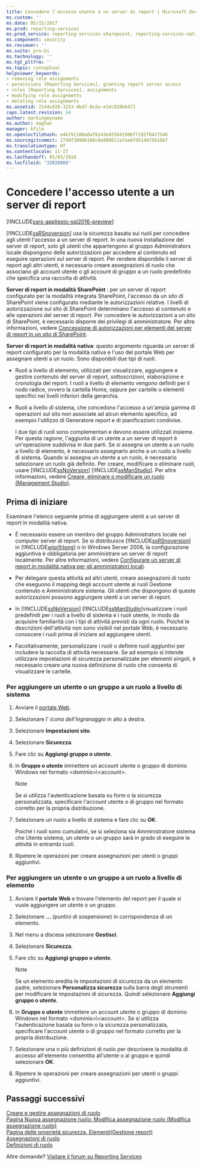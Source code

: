 ```yaml
---
title: Concedere l'accesso utente a un server di report | Microsoft Docs
ms.custom: ''
ms.date: 05/15/2017
ms.prod: reporting-services
ms.prod_service: reporting-services-sharepoint, reporting-services-native
ms.component: security
ms.reviewer: ''
ms.suite: pro-bi
ms.technology: ''
ms.tgt_pltfrm: ''
ms.topic: conceptual
helpviewer_keywords:
- removing role assignments
- permissions [Reporting Services], granting report server access
- roles [Reporting Services], assignments
- modifying role assignments
- deleting role assignments
ms.assetid: 2144c020-3253-4b47-8cda-e14c928bb471
caps.latest.revision: 54
author: markingmyname
ms.author: maghan
manager: kfile
ms.openlocfilehash: e4b791188a0af8143ed25841906f7192f0417546
ms.sourcegitcommit: 1740f3090b168c0e809611a7aa6fd514075616bf
ms.translationtype: HT
ms.contentlocale: it-IT
ms.lasthandoff: 05/03/2018
ms.locfileid: "33028088"
---
```

# <a name="grant-user-access-to-a-report-server"></a>Concedere l'accesso utente a un server di report

[!INCLUDE[ssrs-appliesto-sql2016-preview](../../includes/ssrs-appliesto-sql2016-preview.md)]

[!INCLUDE[ssRSnoversion](../../includes/ssrsnoversion-md.md)] usa la sicurezza basata sui ruoli per concedere agli utenti l'accesso a un server di report. In una nuova installazione del server di report, solo gli utenti che appartengono al gruppo Administrators locale dispongono delle autorizzazioni per accedere al contenuto ed eseguire operazioni sul server di report. Per rendere disponibile il server di report agli altri utenti, è necessario creare assegnazioni di ruolo che associano gli account utente o gli account di gruppo a un ruolo predefinito che specifica una raccolta di attività.

 **Server di report in modalità SharePoint** : per un server di report configurato per la modalità integrata SharePoint, l'accesso da un sito di SharePoint viene configurato mediante le autorizzazioni relative. I livelli di autorizzazione sul sito di SharePoint determinano l'accesso al contenuto e alle operazioni del server di report. Per concedere le autorizzazioni a un sito di SharePoint, è necessario disporre dei privilegi di amministratore. Per altre informazioni, vedere [Concessione di autorizzazioni per elementi del server di report in un sito di SharePoint](../../reporting-services/security/granting-permissions-on-report-server-items-on-a-sharepoint-site.md).

 **Server di report in modalità nativa**: questo argomento riguarda un server di report configurato per la modalità nativa e l'uso del portale Web per assegnare utenti a un ruolo. Sono disponibili due tipi di ruoli:

- Ruoli a livello di elemento, utilizzati per visualizzare, aggiungere e gestire contenuto del server di report, sottoscrizioni, elaborazione e cronologia dei report. I ruoli a livello di elemento vengono definiti per il nodo radice, ovvero la cartella Home, oppure per cartelle o elementi specifici nei livelli inferiori della gerarchia.

- Ruoli a livello di sistema, che concedono l'accesso a un'ampia gamma di operazioni sul sito non associate ad alcun elemento specifico, ad esempio l'utilizzo di Generatore report e di pianificazioni condivise.

    I due tipi di ruoli sono complementari e devono essere utilizzati insieme. Per questa ragione, l'aggiunta di un utente a un server di report è un'operazione suddivisa in due parti. Se si assegna un utente a un ruolo a livello di elemento, è necessario assegnarlo anche a un ruolo a livello di sistema. Quando si assegna un utente a un ruolo, è necessario selezionare un ruolo già definito. Per creare, modificare o eliminare ruoli, usare [!INCLUDE[ssNoVersion](../../includes/ssnoversion-md.md)] [!INCLUDE[ssManStudio](../../includes/ssmanstudio-md.md)]. Per altre informazioni, vedere [Creare, eliminare o modificare un ruolo &#40;Management Studio&#41;](../../reporting-services/security/role-definitions-create-delete-or-modify.md).

## <a name="before-you-start"></a>Prima di iniziare

Esaminare l'elenco seguente prima di aggiungere utenti a un server di report in modalità nativa.

- È necessario essere un membro del gruppo Administrators locale nel computer server di report. Se si distribuisce [!INCLUDE[ssRSnoversion](../../includes/ssrsnoversion-md.md)] in [!INCLUDE[wiprlhlong](../../includes/wiprlhlong-md.md)] o in Windows Server 2008, la configurazione aggiuntiva è obbligatoria per amministrare un server di report localmente. Per altre informazioni, vedere [Configurare un server di report in modalità nativa per gli amministratori locali](../../reporting-services/report-server/configure-a-native-mode-report-server-for-local-administration-ssrs.md).

- Per delegare questa attività ad altri utenti, creare assegnazioni di ruolo che eseguono il mapping degli account utente ai ruoli Gestione contenuto e Amministratore sistema. Gli utenti che dispongono di queste autorizzazioni possono aggiungere utenti a un server di report.

- In [!INCLUDE[ssNoVersion](../../includes/ssnoversion-md.md)] [!INCLUDE[ssManStudio](../../includes/ssmanstudio-md.md)]visualizzare i ruoli predefiniti per i ruoli a livello di sistema e i ruoli utente, in modo da acquisire familiarità con i tipi di attività previsti da ogni ruolo. Poiché le descrizioni dell'attività non sono visibili nel portale Web, è necessario conoscere i ruoli prima di iniziare ad aggiungere utenti.

- Facoltativamente, personalizzare i ruoli o definire ruoli aggiuntivi per includere la raccolta di attività necessarie. Se ad esempio si intende utilizzare impostazioni di sicurezza personalizzate per elementi singoli, è necessario creare una nuova definizione di ruolo che consenta di visualizzare le cartelle.

### <a name="to-add-a-user-or-group-to-a-system-role"></a>Per aggiungere un utente o un gruppo a un ruolo a livello di sistema

1. Avviare il [portale Web](../web-portal-ssrs-native-mode.md).

2. Selezionare l' *icona dell'ingranaggio* in alto a destra.

3. Selezionare **Impostazioni sito**.

4. Selezionare **Sicurezza**.

5. Fare clic su **Aggiungi gruppo o utente**.

6. In **Gruppo o utente** immettere un account utente o gruppo di dominio Windows nel formato \<dominio>\\<account\>. 

    > [!NOTE]
    > Se si utilizza l'autenticazione basata su form o la sicurezza personalizzata, specificare l'account utente o di gruppo nel formato corretto per la propria distribuzione.

7. Selezionare un ruolo a livello di sistema e fare clic su **OK**.

    Poiché i ruoli sono cumulativi, se si seleziona sia Amministratore sistema che Utente sistema, un utente o un gruppo sarà in grado di eseguire le attività in entrambi ruoli.

8. Ripetere le operazioni per creare assegnazioni per utenti o gruppi aggiuntivi.

### <a name="to-add-a-user-or-group-to-an-item-role"></a>Per aggiungere un utente o un gruppo a un ruolo a livello di elemento

1. Avviare il **portale Web** e trovare l'elemento del report per il quale si vuole aggiungere un utente o un gruppo.

2. Selezionare **...** (puntini di sospensione) in corrispondenza di un elemento.

3. Nel menu a discesa selezionare **Gestisci**.

4. Selezionare **Sicurezza**.

5. Fare clic su **Aggiungi gruppo o utente**.

    > [!NOTE]
    > Se un elemento eredita le impostazioni di sicurezza da un elemento padre, selezionare **Personalizza sicurezza** sulla barra degli strumenti per modificare le impostazioni di sicurezza. Quindi selezionare **Aggiungi gruppo o utente**.

6. In **Gruppo o utente** immettere un account utente o gruppo di dominio Windows nel formato \<dominio>\\<account\>. Se si utilizza l'autenticazione basata su form o la sicurezza personalizzata, specificare l'account utente o di gruppo nel formato corretto per la propria distribuzione.

7. Selezionare una o più definizioni di ruolo per descrivere la modalità di accesso all'elemento consentita all'utente o al gruppo e quindi selezionare **OK**.

8. Ripetere le operazioni per creare assegnazioni per utenti o gruppi aggiuntivi.

## <a name="next-steps"></a>Passaggi successivi

[Creare e gestire assegnazioni di ruolo](../../reporting-services/security/create-and-manage-role-assignments.md)   
[Pagina Nuova assegnazione ruolo: Modifica assegnazione ruolo &#40;Modifica assegnazione ruolo&#41;](http://msdn.microsoft.com/library/3319ced0-4b86-42af-b18d-da41a625113c)   
[Pagina delle proprietà sicurezza, Elementi&#40;Gestione report&#41;](http://msdn.microsoft.com/library/351b8503-354f-4b1b-a7ac-f1245d978da0)   
[Assegnazioni di ruolo](../../reporting-services/security/role-assignments.md)   
[Definizioni di ruolo](../../reporting-services/security/role-definitions.md)  

Altre domande? [Visitare il forum su Reporting Services](http://go.microsoft.com/fwlink/?LinkId=620231)
